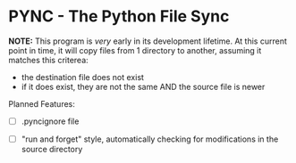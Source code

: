 # PYNC - The Python File Sync

**NOTE:** This program is *very* early in its development lifetime. At this current point in time, it will copy files from 1 directory to another, assuming it matches this criterea:

- the destination file does not exist
- if it does exist, they are not the same AND the source file is newer

Planned Features:

- [ ] .pyncignore file
- [ ] "run and forget" style, automatically checking for modifications in the source directory

